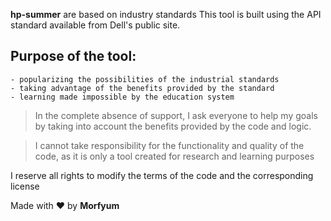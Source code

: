 **hp-summer** are based on industry standards
This tool is built using the API standard available from Dell's public site.

## Purpose of the tool:
    - popularizing the possibilities of the industrial standards
    - taking advantage of the benefits provided by the standard
    - learning made impossible by the education system
    
> In the complete absence of support, I ask everyone to help my goals by taking into account the benefits provided by the code and logic.

> I cannot take responsibility for the functionality and quality of the code, as it is only a tool created for research and learning purposes

I reserve all rights to modify the terms of the code and the corresponding license


Made with ❤️ by **Morfyum**
